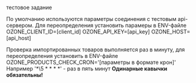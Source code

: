 тестовое задание

По умолчанию используются параметры соединения с тестовым api-сервером.
Для переопределения установить парамеры в ENV-файле
OZONE_CLIENT_ID=[client_id]
OZONE_API_KEY=[api_key]
OZONE_HOST=[api_host]

Проверка импортированных товаров выполняется раз в минуту, для переопределения
установить в ENV-файле
OZONE_PRODUCTS_CHECK_CRON='[параметры в формате крон]'
Например '*\5 * * * *' - раз в пять минут
**Одинарные кавычки обязательны!**



